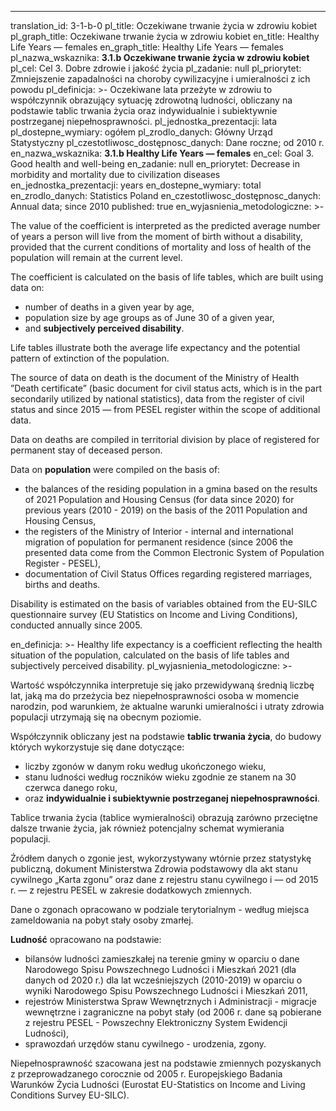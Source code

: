 ---
translation_id: 3-1-b-0
pl_title: Oczekiwane trwanie życia w zdrowiu kobiet
pl_graph_title: Oczekiwane trwanie życia w zdrowiu kobiet
en_title: Healthy Life Years — females
en_graph_title: Healthy Life Years — females
pl_nazwa_wskaznika: <b>3.1.b Oczekiwane trwanie życia w zdrowiu kobiet</b>
pl_cel: Cel 3. Dobre zdrowie i jakość życia
pl_zadanie: null
pl_priorytet: Zmniejszenie zapadalności na choroby cywilizacyjne i umieralności z ich powodu
pl_definicja: >-
  Oczekiwane lata przeżyte w zdrowiu to współczynnik obrazujący sytuację
  zdrowotną ludności, obliczany na podstawie tablic trwania życia oraz
  indywidualnie i subiektywnie postrzeganej niepełnosprawności.
pl_jednostka_prezentacji: lata
pl_dostepne_wymiary: ogółem
pl_zrodlo_danych: Główny Urząd Statystyczny
pl_czestotliwosc_dostępnosc_danych: Dane roczne; od 2010 r.
en_nazwa_wskaznika: <b>3.1.b Healthy Life Years — females</b>
en_cel: Goal 3. Good health and well-being
en_zadanie: null
en_priorytet: Decrease in morbidity and mortality due to civilization diseases
en_jednostka_prezentacji: years
en_dostepne_wymiary: total
en_zrodlo_danych: Statistics Poland
en_czestotliwosc_dostępnosc_danych: Annual data; since 2010
published: true
en_wyjasnienia_metodologiczne: >-
  <p>The value of the coefficient is interpreted as the predicted average number
  of years a person will live from the moment of birth without a disability,
  provided that the current conditions of mortality and loss of health of the
  population will remain at the current level.</p> <p>The coefficient is
  calculated on the basis of life tables, which are built using data on:</p>
  <ul> <li>number of deaths in a given year by age,</li> <li>population size by
  age groups as of June 30 of a given year,</li> <li>and <strong>subjectively
  perceived disability</strong>.</li> </ul> <p>Life tables illustrate both the
  average life expectancy and the potential pattern of extinction of the
  population.</p> <p>The source of data on death is the document of the Ministry
  of Health ”Death certificate” (basic document for civil status acts, which is
  in the part secondarily utilized by national statistics), data from the
  register of civil status and since 2015 — from PESEL register within the scope
  of additional data.</p> <p>Data on deaths are compiled in territorial division
  by place of registered for permanent stay of deceased person.</p> <p>Data on
  <strong>population</strong> were compiled on the basis of:</p> <ul> <li>the
  balances of the residing population in a gmina based on the results of 2021
  Population and Housing Census (for data since 2020) for previous years (2010 -
  2019) on the basis of the 2011 Population and Housing Census,</li> <li>the
  registers of the Ministry of Interior - internal and international migration
  of population for permanent residence (since 2006 the presented data come from
  the Common Electronic System of Population Register - PESEL),</li>
  <li>documentation of Civil Status Offices regarding registered marriages,
  births and deaths.</li> </ul> <p>Disability is estimated on the basis of
  variables obtained from the EU-SILC questionnaire survey (EU Statistics on
  Income and Living Conditions), conducted annually since 2005.</p>
en_definicja: >-
  Healthy life expectancy is a coefficient reflecting the health situation of
  the population, calculated on the basis of life tables and subjectively
  perceived disability.
pl_wyjasnienia_metodologiczne: >-
  <p>Wartość współczynnika interpretuje się jako przewidywaną średnią liczbę
  lat, jaką ma do przeżycia bez niepełnosprawności osoba w momencie narodzin,
  pod warunkiem, że aktualne warunki umieralności i utraty zdrowia populacji
  utrzymają się na obecnym poziomie.</p> <p>Współczynnik obliczany jest na
  podstawie <strong>tablic trwania życia</strong>, do budowy których
  wykorzystuje się dane dotyczące:</p> <ul> <li>liczby zgonów w danym roku
  według ukończonego wieku,</li> <li>stanu ludności według roczników wieku
  zgodnie ze stanem na 30 czerwca danego roku,</li> <li>oraz
  <strong>indywidualnie i subiektywnie postrzeganej
  niepełnosprawności</strong>.</li> </ul> <p>Tablice trwania życia (tablice
  wymieralności) obrazują zarówno przeciętne dalsze trwanie życia, jak również
  potencjalny schemat wymierania populacji.</p> <p>Źródłem danych o zgonie jest,
  wykorzystywany wtórnie przez statystykę publiczną, dokument Ministerstwa
  Zdrowia podstawowy dla akt stanu cywilnego „Karta zgonu” oraz dane z rejestru
  stanu cywilnego i — od 2015 r. — z rejestru PESEL w zakresie dodatkowych
  zmiennych.</p> <p>Dane o zgonach opracowano w podziale terytorialnym - według
  miejsca zameldowania na pobyt stały osoby zmarłej.</p>
  <p><strong>Ludność</strong> opracowano na podstawie:</p> <ul> <li>bilansów
  ludności zamieszkałej na terenie gminy w oparciu o dane Narodowego Spisu
  Powszechnego Ludności i Mieszkań 2021 (dla danych od 2020 r.) dla lat
  wcześniejszych (2010-2019) w oparciu o wyniki Narodowego Spisu Powszechnego
  Ludności i Mieszkań 2011,</li> <li>rejestrów Ministerstwa Spraw Wewnętrznych i
  Administracji - migracje wewnętrzne i zagraniczne na pobyt stały (od 2006 r.
  dane są pobierane z rejestru PESEL - Powszechny Elektroniczny System Ewidencji
  Ludności),</li> <li>sprawozdań urzędów stanu cywilnego - urodzenia,
  zgony.</li> </ul> <p>Niepełnosprawność szacowana jest na podstawie zmiennych
  pozyskanych z przeprowadzanego corocznie od 2005 r. Europejskiego Badania
  Warunków Życia Ludności (Eurostat EU-Statistics on Income and Living
  Conditions Survey EU-SILC).</p>